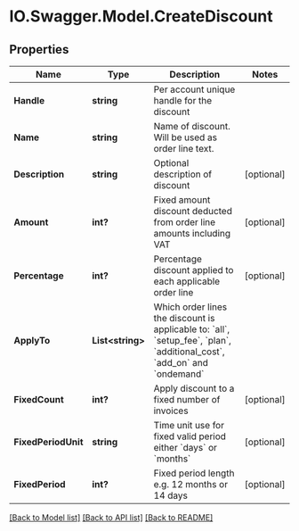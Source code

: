# IO.Swagger.Model.CreateDiscount
## Properties

Name | Type | Description | Notes
------------ | ------------- | ------------- | -------------
**Handle** | **string** | Per account unique handle for the discount | 
**Name** | **string** | Name of discount. Will be used as order line text. | 
**Description** | **string** | Optional description of discount | [optional] 
**Amount** | **int?** | Fixed amount discount deducted from order line amounts including VAT | [optional] 
**Percentage** | **int?** | Percentage discount applied to each applicable order line | [optional] 
**ApplyTo** | **List&lt;string&gt;** | Which order lines the discount is applicable to: &#x60;all&#x60;, &#x60;setup_fee&#x60;, &#x60;plan&#x60;, &#x60;additional_cost&#x60;, &#x60;add_on&#x60; and &#x60;ondemand&#x60; | 
**FixedCount** | **int?** | Apply discount to a fixed number of invoices | [optional] 
**FixedPeriodUnit** | **string** | Time unit use for fixed valid period either &#x60;days&#x60; or &#x60;months&#x60; | [optional] 
**FixedPeriod** | **int?** | Fixed period length e.g. 12 months or 14 days | [optional] 

[[Back to Model list]](../README.md#documentation-for-models) [[Back to API list]](../README.md#documentation-for-api-endpoints) [[Back to README]](../README.md)

